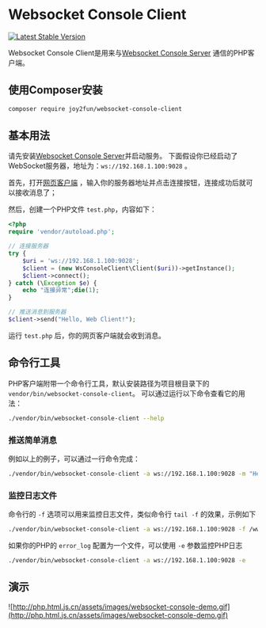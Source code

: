# Websocket Console Client

[![Latest Stable Version](https://img.shields.io/packagist/v/joy2fun/websocket-console-client.svg)](https://packagist.org/packages/joy2fun/websocket-console-client)

Websocket Console Client是用来与[Websocket Console Server](https://github.com/joy2fun/websocket-console-server)
通信的PHP客户端。

## 使用Composer安装

```sh
composer require joy2fun/websocket-console-client
```

## 基本用法

请先安装[Websocket Console Server](https://github.com/joy2fun/websocket-console-server)并启动服务。
下面假设你已经启动了WebSocket服务器，地址为：`ws://192.168.1.100:9028` 。

首先，打开[网页客户端](http://php.html.js.cn/console/) ，输入你的服务器地址并点击连接按钮，连接成功后就可以接收消息了；

然后，创建一个PHP文件 `test.php`，内容如下：

```php
<?php
require 'vendor/autoload.php';

// 连接服务器
try {
    $uri = 'ws://192.168.1.100:9028';
    $client = (new WsConsoleClient\Client($uri))->getInstance();
    $client->connect();
} catch (\Exception $e) {
    echo "连接异常";die(1);
}

// 推送消息到服务器
$client->send("Hello, Web Client!");

```

运行 `test.php` 后，你的网页客户端就会收到消息。

## 命令行工具

PHP客户端附带一个命令行工具，默认安装路径为项目根目录下的 `vendor/bin/websocket-console-client`。
可以通过运行以下命令查看它的用法：

```sh
./vendor/bin/websocket-console-client --help
```

### 推送简单消息

例如以上的例子，可以通过一行命令完成：

```sh
./vendor/bin/websocket-console-client -a ws://192.168.1.100:9028 -m "Hello, Web Client!"
```

### 监控日志文件

命令行的 `-f` 选项可以用来监控日志文件，类似命令行 `tail -f` 的效果，示例如下

```sh
./vendor/bin/websocket-console-client -a ws://192.168.1.100:9028 -f /wwwlog/access.log
```

如果你的PHP的 `error_log` 配置为一个文件，可以使用 `-e` 参数监控PHP日志

```sh
./vendor/bin/websocket-console-client -a ws://192.168.1.100:9028 -e
```

## 演示

![http://php.html.js.cn/assets/images/websocket-console-demo.gif](http://php.html.js.cn/assets/images/websocket-console-demo.gif)
